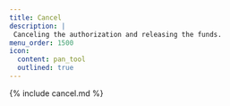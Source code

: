 ```yaml
---
title: Cancel
description: |
 Canceling the authorization and releasing the funds.
menu_order: 1500
icon:
  content: pan_tool
  outlined: true
---
```


{% include cancel.md %}
